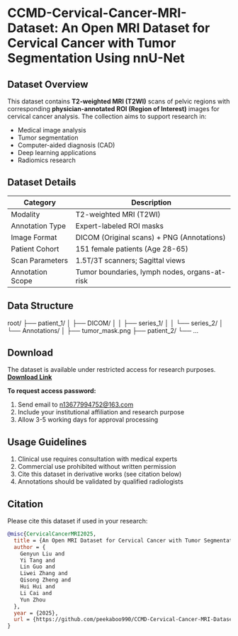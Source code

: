 # CCMD-Cervical-Cancer-MRI-Dataset: An Open MRI Dataset for Cervical Cancer with Tumor Segmentation Using nnU-Net

## Dataset Overview

This dataset contains **T2-weighted MRI (T2WI)** scans of pelvic regions with corresponding **physician-annotated ROI (Region of Interest)** images for cervical cancer analysis. The collection aims to support research in:

- Medical image analysis
- Tumor segmentation
- Computer-aided diagnosis (CAD)
- Deep learning applications
- Radiomics research

## Dataset Details

| Category          | Description                                  |
|-------------------|----------------------------------------------|
| Modality          | T2-weighted MRI (T2WI)                      |
| Annotation Type   | Expert-labeled ROI masks                    |
| Image Format      | DICOM (Original scans) + PNG (Annotations)  |
| Patient Cohort    | 151 female patients (Age 28-65)             |
| Scan Parameters   | 1.5T/3T scanners; Sagittal views            |
| Annotation Scope  | Tumor boundaries, lymph nodes, organs-at-risk |

## Data Structure
root/
├── patient_1/
│ ├── DICOM/
│ │ ├── series_1/
│ │ └── series_2/
│ └── Annotations/
│ ├── tumor_mask.png
├── patient_2/
└── ...


## Download

The dataset is available under restricted access for research purposes.  
[**Download Link**](https://pan.baidu.com/s/1hMSEFqa_kwnDBj5q_zIFHA)  

**To request access password:**  
1. Send email to [n13677994752@163.com](mailto:n13677994752@163.com)  
2. Include your institutional affiliation and research purpose  
3. Allow 3-5 working days for approval processing

## Usage Guidelines

1. Clinical use requires consultation with medical experts
2. Commercial use prohibited without written permission
3. Cite this dataset in derivative works (see citation below)
4. Annotations should be validated by qualified radiologists

## Citation

Please cite this dataset if used in your research:
```bibtex
@misc{CervicalCancerMRI2025,
  title = {An Open MRI Dataset for Cervical Cancer with Tumor Segmentation Using nnU-Net},
  author = {
    Genyun Liu and 
    Yi Tang and 
    Lin Guo and 
    Liwei Zhang and 
    Qisong Zheng and 
    Hui Hui and 
    Li Cai and 
    Yun Zhou
  },
  year = {2025},
  url = {https://github.com/peekaboo990/CCMD-Cervical-Cancer-MRI-Dataset},
}
